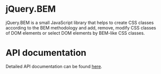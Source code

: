 jQuery.BEM
==========

jQuery.BEM is a small JavaScript library that helps to create CSS classes according to the BEM methodology and add, remove, modify CSS classes of DOM elements or select DOM elements by BEM-like CSS classes.

# API documentation

Detailed API documentation can be found [here](https://github.com/eakoryakin/jquery-bem/wiki).
